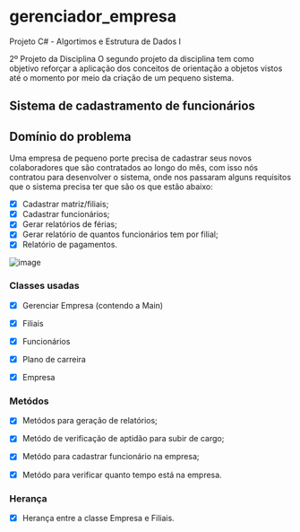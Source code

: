 # gerenciador_empresa
Projeto C# -  Algortimos e Estrutura de Dados I

2º Projeto da Disciplina
O segundo projeto da disciplina tem como objetivo reforçar a 
aplicação dos conceitos de orientação a objetos vistos até o momento por
 meio da criação de um pequeno sistema. 


## Sistema de cadastramento de funcionários

## Domínio do problema

Uma empresa de pequeno porte precisa de cadastrar seus novos colaboradores que são contratados ao longo do mês, com isso nós contratou para desenvolver o sistema, onde nos passaram alguns requisitos que o sistema precisa ter que são os que estão abaixo: 

- [x] Cadastrar matriz/filiais;
- [x] Cadastrar funcionários;
- [x] Gerar relatórios de férias;
- [x] Gerar relatório de quantos funcionários tem por filial;
- [x] Relatório de pagamentos.

![image](assets/projeto_andre.png)


### Classes usadas

- [x] Gerenciar Empresa (contendo a Main)
- [x] Filiais
- [x] Funcionários
- [x] Plano de carreira
- [x] Empresa


### Metódos 

- [x] Metódos para geração de relatórios;
- [x] Metódo de verificação de aptidão para subir de cargo;
- [x] Metódo para cadastrar funcionário na empresa;
- [x] Metódo para verificar quanto tempo está na empresa.


### Herança
- [x] Herança entre a classe Empresa e Filiais.
